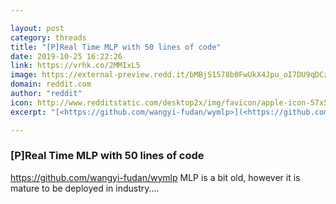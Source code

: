 ```yaml
---

layout: post
category: threads
title: "[P]Real Time MLP with 50 lines of code"
date: 2019-10-25 16:22:26
link: https://vrhk.co/2MMIxL5
image: https://external-preview.redd.it/bMBjS1578b0FwUkX4Jpu_oI7DU9qDCzG4sks2RXGetU.jpg?width=400&height=209.42408377&auto=webp&s=b1e01ed340a9d6ccd7feed044f1eb13d38a9fb75
domain: reddit.com
author: "reddit"
icon: http://www.redditstatic.com/desktop2x/img/favicon/apple-icon-57x57.png
excerpt: "[<https://github.com/wangyi-fudan/wymlp>](<https://github.com/wangyi-fudan/wymlp>) MLP is a bit old, however it is mature to be deployed in industry...."

---
```


### [P]Real Time MLP with 50 lines of code

[<https://github.com/wangyi-fudan/wymlp>](<https://github.com/wangyi-fudan/wymlp>) MLP is a bit old, however it is mature to be deployed in industry....